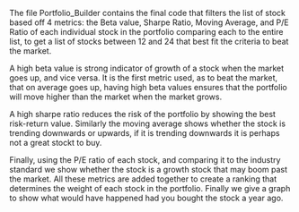 The file Portfolio_Builder contains the final code that filters the list of stock based off 4 metrics: the Beta value, Sharpe Ratio, Moving Average, and P/E Ratio of each 
individual stock in the portfolio comparing each to the entire list, to get a list of stocks between 12 and 24 that best fit the criteria to beat the market.

A high beta value is strong indicator of growth of a stock when the market goes up, and vice versa. It is the first metric used, as to beat the market, that on average goes up, 
having high beta values ensures that the portfolio will move higher than the market when the market grows.

A high sharpe ratio reduces the risk of the portfolio by showing the best risk-return value. Similarly the moving average shows whether the stock is trending downwards or upwards, if
it is trending downwards it is perhaps not a great stockt to buy.

Finally, using the P/E ratio of each stock, and comparing it to the industry standard we show whether the stock is a growth stock that may boom past the market. All these metrics are 
added together to create a ranking that determines the weight of each stock in the portfolio. Finally we give a graph to show what would have happened had you bought the stock a year ago.
